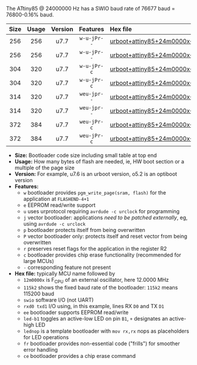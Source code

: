 The ATtiny85 @ 24000000 Hz has a SWIO baud rate of 76677 baud = 76800-0.16% baud.

|Size|Usage|Version|Features|Hex file|
|:-:|:-:|:-:|:-:|:--|
|256|256|u7.7|`w-u-jPr--`|[urboot+attiny85+24m0000x+++76k8_swio_rxb4_txb3_led+b1.hex](https://raw.githubusercontent.com/stefanrueger/urboot.hex/main/mcus/attiny85/external_oscillator/fcpu+24m0000_Hz/br+++76k8_bps/urboot+attiny85+24m0000x+++76k8_swio_rxb4_txb3_led+b1.hex)|
|256|256|u7.7|`w-u-jPr--`|[urboot+attiny85+24m0000x+++76k8_swio_rxb4_txb3_lednop.hex](https://raw.githubusercontent.com/stefanrueger/urboot.hex/main/mcus/attiny85/external_oscillator/fcpu+24m0000_Hz/br+++76k8_bps/urboot+attiny85+24m0000x+++76k8_swio_rxb4_txb3_lednop.hex)|
|304|320|u7.7|`w-u-jPr-c`|[urboot+attiny85+24m0000x+++76k8_swio_rxb4_txb3_led+b1_fr_ce.hex](https://raw.githubusercontent.com/stefanrueger/urboot.hex/main/mcus/attiny85/external_oscillator/fcpu+24m0000_Hz/br+++76k8_bps/urboot+attiny85+24m0000x+++76k8_swio_rxb4_txb3_led+b1_fr_ce.hex)|
|304|320|u7.7|`w-u-jPr-c`|[urboot+attiny85+24m0000x+++76k8_swio_rxb4_txb3_lednop_fr_ce.hex](https://raw.githubusercontent.com/stefanrueger/urboot.hex/main/mcus/attiny85/external_oscillator/fcpu+24m0000_Hz/br+++76k8_bps/urboot+attiny85+24m0000x+++76k8_swio_rxb4_txb3_lednop_fr_ce.hex)|
|314|320|u7.7|`weu-jpr--`|[urboot+attiny85+24m0000x+++76k8_swio_rxb4_txb3_ee_led+b1.hex](https://raw.githubusercontent.com/stefanrueger/urboot.hex/main/mcus/attiny85/external_oscillator/fcpu+24m0000_Hz/br+++76k8_bps/urboot+attiny85+24m0000x+++76k8_swio_rxb4_txb3_ee_led+b1.hex)|
|314|320|u7.7|`weu-jpr--`|[urboot+attiny85+24m0000x+++76k8_swio_rxb4_txb3_ee_lednop.hex](https://raw.githubusercontent.com/stefanrueger/urboot.hex/main/mcus/attiny85/external_oscillator/fcpu+24m0000_Hz/br+++76k8_bps/urboot+attiny85+24m0000x+++76k8_swio_rxb4_txb3_ee_lednop.hex)|
|372|384|u7.7|`weu-jPr-c`|[urboot+attiny85+24m0000x+++76k8_swio_rxb4_txb3_ee_led+b1_fr_ce.hex](https://raw.githubusercontent.com/stefanrueger/urboot.hex/main/mcus/attiny85/external_oscillator/fcpu+24m0000_Hz/br+++76k8_bps/urboot+attiny85+24m0000x+++76k8_swio_rxb4_txb3_ee_led+b1_fr_ce.hex)|
|372|384|u7.7|`weu-jPr-c`|[urboot+attiny85+24m0000x+++76k8_swio_rxb4_txb3_ee_lednop_fr_ce.hex](https://raw.githubusercontent.com/stefanrueger/urboot.hex/main/mcus/attiny85/external_oscillator/fcpu+24m0000_Hz/br+++76k8_bps/urboot+attiny85+24m0000x+++76k8_swio_rxb4_txb3_ee_lednop_fr_ce.hex)|

- **Size:** Bootloader code size including small table at top end
- **Usage:** How many bytes of flash are needed, ie, HW boot section or a multiple of the page size
- **Version:** For example, u7.6 is an urboot version, o5.2 is an optiboot version
- **Features:**
  + `w` bootloader provides `pgm_write_page(sram, flash)` for the application at `FLASHEND-4+1`
  + `e` EEPROM read/write support
  + `u` uses urprotocol requiring `avrdude -c urclock` for programming
  + `j` vector bootloader: applications *need to be patched externally*, eg, using `avrdude -c urclock`
  + `p` bootloader protects itself from being overwritten
  + `P` vector bootloader only: protects itself and reset vector from being overwritten
  + `r` preserves reset flags for the application in the register R2
  + `c` bootloader provides chip erase functionality (recommended for large MCUs)
  + `-` corresponding feature not present
- **Hex file:** typically MCU name followed by
  + `12m0000x` is F<sub>CPU</sub> of an external oscillator, here 12.0000 MHz
  + `115k2` shows the fixed baud rate of the bootloader: `115k2` means 115200 baud
  + `swio` software I/O (not UART)
  + `rxd0 txd1` I/O using, in this example, lines RX `D0` and TX `D1`
  + `ee` bootloader supports EEPROM read/write
  + `led-b1` toggles an active-low LED on pin `B1`, `+` designates an active-high LED
  + `lednop` is a template bootloader with `mov rx,rx` nops as placeholders for LED operations
  + `fr` bootloader provides non-essential code ("frills") for smoother error handling
  + `ce` bootloader provides a chip erase command
